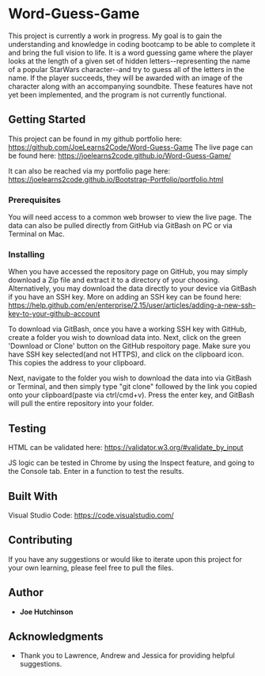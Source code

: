 # Word-Guess-Game

This project is currently a work in progress.  My goal is to gain the understanding and knowledge in coding bootcamp to be able to complete it and bring the full vision to life.  It is a word guessing game where the player looks at the length of a given set of hidden letters--representing the name of a popular StarWars character--and try to guess all of the letters in the name.  If the player succeeds, they will be awarded with an image of the character along with an accompanying soundbite.  These features have not yet been implemented, and the program is not currently functional.  

## Getting Started

This project can be found in my github portfolio here: https://github.com/JoeLearns2Code/Word-Guess-Game
The live page can be found here: https://joelearns2code.github.io/Word-Guess-Game/

It can also be reached via my portfolio page here: https://joelearns2code.github.io/Bootstrap-Portfolio/portfolio.html

### Prerequisites

You will need access to a common web browser to view the live page.  The data can also be pulled directly from GitHub via GitBash on PC or via Terminal on Mac.


### Installing

When you have accessed the repository page on GitHub, you may simply download a Zip file and extract it to a directory of your choosing.  Alternatively, you may download the data directly to your device via GitBash if you have an SSH key.  More on adding an SSH key can be found here: https://help.github.com/en/enterprise/2.15/user/articles/adding-a-new-ssh-key-to-your-github-account

To download via GitBash, once you have a working SSH key with GitHub, create a folder you wish to download data into.  Next, click on the green 'Download or Clone' button on the GitHub respoitory page.  Make sure you have SSH key selected(and not HTTPS), and click on the clipboard icon.  This copies the address to your clipboard.

Next, navigate to the folder you wish to download the data into via GitBash or Terminal, and then simply type "git clone" followed by the link you copied onto your clipboard(paste via ctrl/cmd+v).  Press the enter key, and GitBash will pull the entire repository into your folder.


## Testing

HTML can be validated here: https://validator.w3.org/#validate_by_input

JS logic can be tested in Chrome by using the Inspect feature, and going to the Console tab.  Enter in a function to test the results.




## Built With

Visual Studio Code: https://code.visualstudio.com/

## Contributing

If you have any suggestions or would like to iterate upon this project for your own learning, please feel free to pull the files.


## Author

* **Joe Hutchinson**


## Acknowledgments

* Thank you to Lawrence, Andrew and Jessica for providing helpful suggestions. 